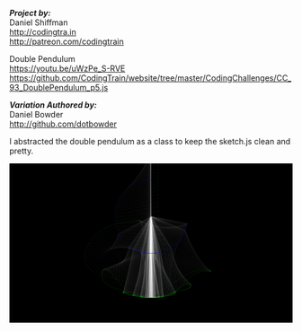 
***Project by:*** <br>
Daniel Shiffman <br>
http://codingtra.in <br>
http://patreon.com/codingtrain <br>

Double Pendulum <br>
https://youtu.be/uWzPe_S-RVE <br>
https://github.com/CodingTrain/website/tree/master/CodingChallenges/CC_93_DoublePendulum_p5.js <br>

***Variation Authored by:*** <br>
Daniel Bowder <br>
http://github.com/dotbowder <br>

I abstracted the double pendulum as a class to keep the sketch.js clean and pretty.

![Example](https://raw.githubusercontent.com/DotBowder/p5_double_pendulum/master/images/exmaple.png)
